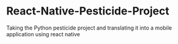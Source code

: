 # React-Native-Pesticide-Project
Taking the Python pesticide project and translating it into a mobile application using react native
